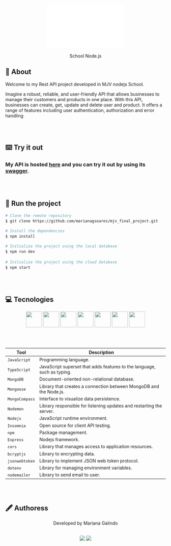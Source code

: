 <div align="center">    
   <img src="src/assets/logo.png">
   <p>School Node.js</p>
 </div>

## 📗 About
<p>Welcome to my Rest API project developed in MJV nodejs School.

Imagine a robust, reliable, and user-friendly API that allows businesses to manage their customers and products in one place.
With this API, businesses can create, get, update and delete user and product. It offers a range of features including user authentication, authorization and error handling</p>

<br></br>

## ⌨️ Try it out

### My API is hosted [here](https://mjv-final-project.onrender.com/) and you can try it out by using its [swagger](https://mjv-final-project.onrender.com/api-docs/).

<br></br>


## 📌 Run the project
```bash
# Clone the remote repository
$ git clone https://github.com/marianagsoares/mjv_final_project.git
```

```bash
# Install the dependencies
$ npm install
```

```bash
# Initialize the project using the local database
$ npm run dev

# Initialize the project using the cloud database
$ npm start
```

<br></br>

## 💻 Tecnologies
 <div align='center'>
     <img src="https://cdn.jsdelivr.net/gh/devicons/devicon/icons/javascript/javascript-original.svg" width="50" height="50"/>
      <img src="https://cdn.jsdelivr.net/gh/devicons/devicon/icons/typescript/typescript-plain.svg" width="50" height="50" />
      <img src="https://cdn.jsdelivr.net/gh/devicons/devicon/icons/mongodb/mongodb-plain-wordmark.svg" width="50" height="50">
      <img src="https://cdn.jsdelivr.net/gh/devicons/devicon/icons/express/express-original-wordmark.svg" width="50" height="50">
    <img src="https://cdn.jsdelivr.net/gh/devicons/devicon/icons/npm/npm-original-wordmark.svg" width="50" height="50">
    <img src="https://cdn.jsdelivr.net/gh/devicons/devicon/icons/git/git-original.svg" width="50" height="50">
    <img src="https://cdn.jsdelivr.net/gh/devicons/devicon/icons/github/github-original.svg" width="50" height="50"/>
 </div>

 <br></br>

| Tool           | Description                                                             |
| -------------- | ----------------------------------------------------------------------- |
| `JavaScript`   | Programming language.                                                   |
| `TypeScript`   | JavaScript superset that adds features to the language, such as typing. |
| `MongoDB`      | Document-oriented non-relational database.                              |
| `Mongoose`     | Library that creates a connection between MongoDB and the Node.js.      |
| `MongoCompass` | Interface to visualize data persistence.                                |
| `Nodemon`      | Library responsible for listening updates and restarting the server.    |
| `Nodejs`       | JavaScript runtime environment.                                         |
| `Insomnia`     | Open source for client API testing.                                     |
| `npm`          | Package management.                                                     |
| `Express`      | Nodejs framework.                                                       |
| `cors`         | Library that manages access to application resources.                   |
| `bcryptjs`     | Library to encrypting data.                                             |
| `jsonwebtoken` | Library to implement JSON web token protocol.                           |
| `dotenv`       | Library for managing environment variables.                             |
| `nodemailer`   | Library to send email to user.                                          |

<br></br>
## 🖋 Authoress
<p align="center">Developed by Mariana Galindo</p>
<div align="center">
   <br>
   <a href = "mailto:marianasoares.ti@gmail.com"><img src="https://img.shields.io/badge/-Gmail-%23333?style=for-the-badge&logo=gmail&logoColor=white"   target="_blank"></a>
   <a href="https://www.linkedin.com/in/mariana-galindo-391413220/" target="_blank"><img src="https://img.shields.io/badge/-LinkedIn-%230077B5?style=for-the-badge&logo=linkedin&logoColor=white" target="_blank"></a> 
 <br>
 </div>
